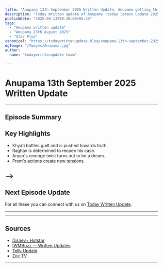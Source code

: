 ```yaml
--- 
title: "Anupama 13th September 2025 Written Update, Anupama getting threat again"
description: "Today Written update of Anupama (today latest update 2025): See all latest videos updates here "
publishDate: "2025-09-13T09:30:00+05:30"
tags:
  - "Anupama written update"
  - "Anupama 23th August 2025"
  - "Star Plus"
canonical: "https://todaywrittenupdate.blog/anupama-13th-september-2025"
ogImage: "/Images/Anupama.jpg"
author:
  name: "todaywrittenupdate team"

---
```


# Anupama 13th September 2025 Written Update
---

## Episode Summary


## Key Highlights

- Khyati battles guilt and is pushed towards truth.  
- Raghav is determined to reopen his case.  
- Aryan's revenge twist turns out to be a dream.  
- Prem's actions create new tensions.

-->
---

## Next Episode Update

 For all these you can connect with us on [Today Written Update](https://www.todaywrittenupdate.blog/).

---

<!-- FAQ will be rendered from frontmatter; keep this area intentionally short -->

---

## Sources

- [Disney+ Hotstar](https://www.hotstar.com/in)  
- [IWMBuzz — Written Updates](https://www.iwmbuzz.com/)
- [Telly Update](https://www.tellyupdate.com)
- [Zee TV](https://www.zee5.com/)  

---
